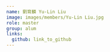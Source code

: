 ```yaml
---
name: 劉育麟 Yu-Lin Liu 
image: images/members/Yu-Lin Liu.jpg 
role: master
group: alum
links:
  github: link_to_github 
---
```

